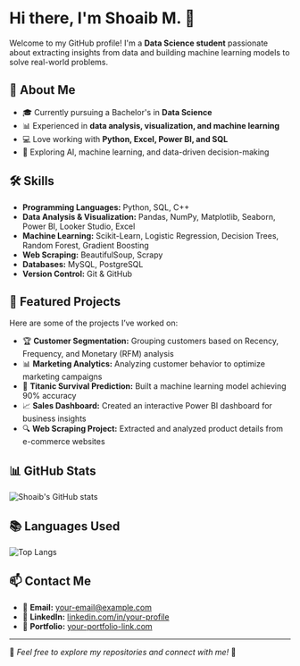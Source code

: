 
# Hi there, I'm Shoaib M. 👋  

Welcome to my GitHub profile! I'm a **Data Science student** passionate about extracting insights from data and building machine learning models to solve real-world problems.  

## 🚀 About Me  
- 🎓 Currently pursuing a Bachelor's in **Data Science**  
- 📊 Experienced in **data analysis, visualization, and machine learning**  
- 💻 Love working with **Python, Excel, Power BI, and SQL**  
- 🤖 Exploring AI, machine learning, and data-driven decision-making  

## 🛠️ Skills  
- **Programming Languages:** Python, SQL, C++  
- **Data Analysis & Visualization:** Pandas, NumPy, Matplotlib, Seaborn, Power BI, Looker Studio, Excel  
- **Machine Learning:** Scikit-Learn, Logistic Regression, Decision Trees, Random Forest, Gradient Boosting  
- **Web Scraping:** BeautifulSoup, Scrapy  
- **Databases:** MySQL, PostgreSQL  
- **Version Control:** Git & GitHub  

## 📂 Featured Projects  
Here are some of the projects I’ve worked on:  
- 🏆 **Customer Segmentation:** Grouping customers based on Recency, Frequency, and Monetary (RFM) analysis  
- 📊 **Marketing Analytics:** Analyzing customer behavior to optimize marketing campaigns  
- 🤖 **Titanic Survival Prediction:** Built a machine learning model achieving 90% accuracy  
- 📈 **Sales Dashboard:** Created an interactive Power BI dashboard for business insights  
- 🔍 **Web Scraping Project:** Extracted and analyzed product details from e-commerce websites  

## 📊 GitHub Stats  
![Shoaib's GitHub stats](https://github-readme-stats.vercel.app/api?username=shoaib-Muhammad&show_icons=true&theme=tokyonight)  

## 📚 Languages Used  
![Top Langs](https://github-readme-stats.vercel.app/api/top-langs/?username=shoaib-Muhammad&layout=compact&theme=tokyonight)  

## 📫 Contact Me  
- 📩 **Email:** your-email@example.com  
- 💼 **LinkedIn:** [linkedin.com/in/your-profile](https://linkedin.com/in/your-profile)  
- 📝 **Portfolio:** [your-portfolio-link.com](https://your-portfolio-link.com)  

---

🔹 _Feel free to explore my repositories and connect with me!_ 🚀  
